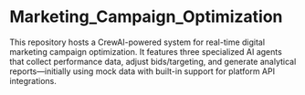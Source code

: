 # Marketing_Campaign_Optimization
This repository hosts a CrewAI-powered system for real-time digital marketing campaign optimization. It features three specialized AI agents that collect performance data, adjust bids/targeting, and generate analytical reports—initially using mock data with built-in support for platform API integrations.
